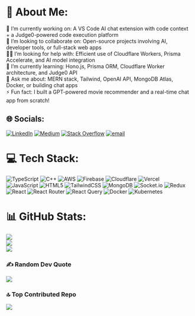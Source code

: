# 💫 About Me:
🔭 I’m currently working on: A VS Code AI chat extension with code context + a Judge0-powered code execution platform  <br>🤝 I’m looking to collaborate on: Open-source projects involving AI, developer tools, or full-stack web apps  <br>🙋‍♂️ I’m looking for help with: Efficient use of Cloudflare Workers, Prisma Accelerate, and AI model integration  <br>🌱 I’m currently learning: Hono.js, Prisma ORM, Cloudflare Worker architecture, and Judge0 API  <br>💬 Ask me about: MERN stack, Tailwind, OpenAI API, MongoDB Atlas, Docker, or building chat apps  <br>⚡ Fun fact: I built a GPT-powered movie recommender and a real-time chat app from scratch!<br>


## 🌐 Socials:
[![LinkedIn](https://img.shields.io/badge/LinkedIn-%230077B5.svg?logo=linkedin&logoColor=white)](https://linkedin.com/in/andril-omer-84b495229) [![Medium](https://img.shields.io/badge/Medium-12100E?logo=medium&logoColor=white)](https://medium.com/@andrilomer44) [![Stack Overflow](https://img.shields.io/badge/-Stackoverflow-FE7A16?logo=stack-overflow&logoColor=white)](https://stackoverflow.com/users/20398740) [![email](https://img.shields.io/badge/Email-D14836?logo=gmail&logoColor=white)](mailto:andrilomer44@gmail.com) 

# 💻 Tech Stack:
![TypeScript](https://img.shields.io/badge/typescript-%23007ACC.svg?style=flat&logo=typescript&logoColor=white) ![C++](https://img.shields.io/badge/c++-%2300599C.svg?style=flat&logo=c%2B%2B&logoColor=white) ![AWS](https://img.shields.io/badge/AWS-%23FF9900.svg?style=flat&logo=amazon-aws&logoColor=white) ![Firebase](https://img.shields.io/badge/firebase-%23039BE5.svg?style=flat&logo=firebase) ![Cloudflare](https://img.shields.io/badge/Cloudflare-F38020?style=flat&logo=Cloudflare&logoColor=white) ![Vercel](https://img.shields.io/badge/vercel-%23000000.svg?style=flat&logo=vercel&logoColor=white) ![JavaScript](https://img.shields.io/badge/javascript-%23323330.svg?style=flat&logo=javascript&logoColor=%23F7DF1E) ![HTML5](https://img.shields.io/badge/html5-%23E34F26.svg?style=flat&logo=html5&logoColor=white) ![TailwindCSS](https://img.shields.io/badge/tailwindcss-%2338B2AC.svg?style=flat&logo=tailwind-css&logoColor=white) ![MongoDB](https://img.shields.io/badge/MongoDB-%234ea94b.svg?style=flat&logo=mongodb&logoColor=white) ![Socket.io](https://img.shields.io/badge/Socket.io-black?style=flat&logo=socket.io&badgeColor=010101) ![Redux](https://img.shields.io/badge/redux-%23593d88.svg?style=flat&logo=redux&logoColor=white) ![React](https://img.shields.io/badge/react-%2320232a.svg?style=flat&logo=react&logoColor=%2361DAFB) ![React Router](https://img.shields.io/badge/React_Router-CA4245?style=flat&logo=react-router&logoColor=white) ![React Query](https://img.shields.io/badge/-React%20Query-FF4154?style=flat&logo=react%20query&logoColor=white) ![Docker](https://img.shields.io/badge/docker-%230db7ed.svg?style=flat&logo=docker&logoColor=white) ![Kubernetes](https://img.shields.io/badge/kubernetes-%23326ce5.svg?style=flat&logo=kubernetes&logoColor=white)
# 📊 GitHub Stats:
![](https://github-readme-stats.vercel.app/api?username=andrilomer&theme=radical&hide_border=false&include_all_commits=false&count_private=false)<br/>
![](https://nirzak-streak-stats.vercel.app/?user=andrilomer&theme=radical&hide_border=false)<br/>
![](https://github-readme-stats.vercel.app/api/top-langs/?username=andrilomer&theme=radical&hide_border=false&include_all_commits=false&count_private=false&layout=compact)

### ✍️ Random Dev Quote
![](https://quotes-github-readme.vercel.app/api?type=horizontal&theme=merko)

### 🔝 Top Contributed Repo
![](https://github-contributor-stats.vercel.app/api?username=andrilomer&limit=5&theme=ocean_dark&combine_all_yearly_contributions=true)

<!-- Proudly created with GPRM ( https://gprm.itsvg.in ) -->
